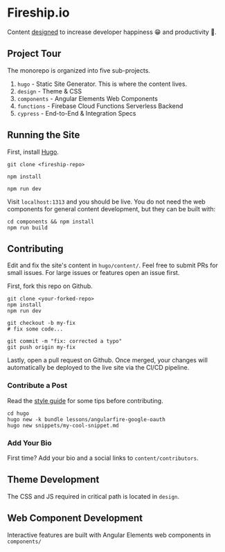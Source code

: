 # Fireship.io

Content [designed](https://fireship.io/mission/) to increase developer happiness 😁 and productivity 🚀.

## Project Tour

The monorepo is organized into five sub-projects. 

1. `hugo` - Static Site Generator. This is where the content lives. 
2. `design` - Theme & CSS
3. `components` - Angular Elements Web Components
4. `functions` - Firebase Cloud Functions Serverless Backend
5. `cypress` - End-to-End & Integration Specs

## Running the Site


First, install [Hugo](https://gohugo.io/getting-started/installing/).

```shell
git clone <fireship-repo>

npm install

npm run dev
```

Visit `localhost:1313` and you should be live. You do not need the web components for general content development, but they can be built with:

```shell
cd components && npm install
npm run build
```

## Contributing

Edit and fix the site's content in `hugo/content/`. Feel free to submit PRs for small issues. For large issues or features open an issue first. 

First, fork this repo on Github.

```
git clone <your-forked-repo>
npm install
npm run dev

git checkout -b my-fix
# fix some code...

git commit -m "fix: corrected a typo"
git push origin my-fix
```

Lastly, open a pull request on Github. Once merged, your changes will automatically be deployed to the live site via the CI/CD pipeline. 


### Contribute a Post

Read the [style guide](https://fireship.io/style-guide/) for some tips before contributing. 

```
cd hugo
hugo new -k bundle lessons/angularfire-google-oauth
hugo new snippets/my-cool-snippet.md
```

### Add Your Bio

First time? Add your bio and a social links to `content/contributors`. 

## Theme Development

The CSS and JS required in critical path is located in `design`.

## Web Component Development

Interactive features are built with Angular Elements web components in `components/`